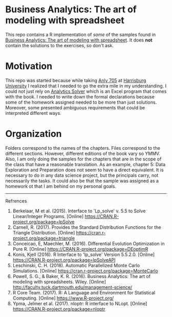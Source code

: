 # Business Analytics: The art of modeling with spreadsheet

This repo contains a R implementation of _some_ of the samples found in [Business Analytics: The art of modeling with spreadsheet][book]. It does __not__ contain the solutions to the exercises, so don't ask.

# Motivation

This repo was started because while taking [Anly 705][anly705] at [Harrisburg University][hu] I realized that I needed to go the extra mile in my understanding. I could not just rely on [Analytics Solver][solver] which is an Excel program that comes with the book. I needed to write down the formal declarations because some of the homework assigned needed to be more than just solutions. Moreover, some presented ambiguous requirements that could be interpreted different ways.

# Organization

Folders correspond to the names of the chapters. Files correspond to the different sections. However, different editions of the book vary so YMMV. Also, I am only doing the samples for the chapters that are in the scope of the class that have a reasonable translation. As an example, chapter 5: Data Exploration and Preparation does not seem to have a direct equivalent. It is necessary to do in any data science project, but the principals carry, not necessarily the tasks. It could also be that the sample was assigned as a homework ot that I am behind on my personal goals.

---------

Refrences

1. Berkelaar, M et al. (2015). Interface to 'Lp_solve' v. 5.5 to Solve Linear/Integer Programs. [Online] https://CRAN.R-project.org/package=lpSolve
2. Carnell, R. (2017). Provides the Standard Distribution Functions for the Triangle Distribution. [Online] https://cran.r-project.org/package=triangle
3. Conceicao, E,  Maechler, M. (2016). Differential Evolution Optimization in Pure R. [Online] https://CRAN.R-project.org/package=DEoptimR
4. Konis, Kjell (2016). R Interface to 'lp_solve' Version 5.5.2.0. [Online] https://CRAN.R-project.org/package=lpSolveAPI
5. Leschinski, C. H. (2018). Automatic Parallelized Monte Carlo Simulations. [Online] https://cran.r-project.org/package=MonteCarlo
6. Powell, S. G., & Baker, K. R. (2016). Business Analytics: The art of modeling with spreadsheets. Wiley. [Online] http://faculty.tuck.dartmouth.edu/management-science/
7. R Core Team. (2017). R: A Language and Environment for Statistical Computing. [Online] https://www.R-project.org/
8. Ypma, Jelmer et al. (2017). nloptr: R interface to NLopt. [Online] https://CRAN.R-project.org/package=nloptr

[anly705]: http://harrisburgu.edu/andp-program-main/andp-core-req/
[book]: http://faculty.tuck.dartmouth.edu/management-science/
[hu]: http://harrisburgu.edu/
[solver]: https://analyticsolver.com/Account/Student